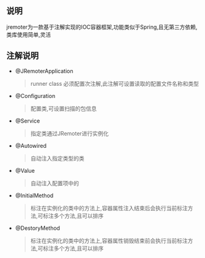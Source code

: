 ## 说明

jremoter为一款基于注解实现的IOC容器框架,功能类似于Spring,且无第三方依赖,类库使用简单,灵活

## 注解说明
* @JRemoterApplication
	> runner class 必须配置次注解,此注解可设置读取的配置文件名称和类型
* @Configuration
	> 配置类,可设置扫描的包信息
* @Service
	> 指定类通过JRemoter进行实例化
* @Autowired
	> 自动注入指定类型的类
* @Value
	> 自动注入配置项中的
* @InitialMethod
	> 标注在实例化的类中的方法上,容器属性注入结束后会执行当前标注方法,可标注多个方法,且可以排序
* @DestoryMethod
	> 标注在实例化的类中的方法上,容器属性销毁结束前会执行当前标注方法,可标注多个方法,且可以排序
